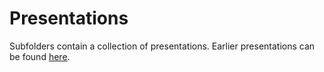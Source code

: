 # Presentations

Subfolders contain a collection of presentations. Earlier presentations can be found [here](https://github.com/BenjaminBossan/public-presentations).
